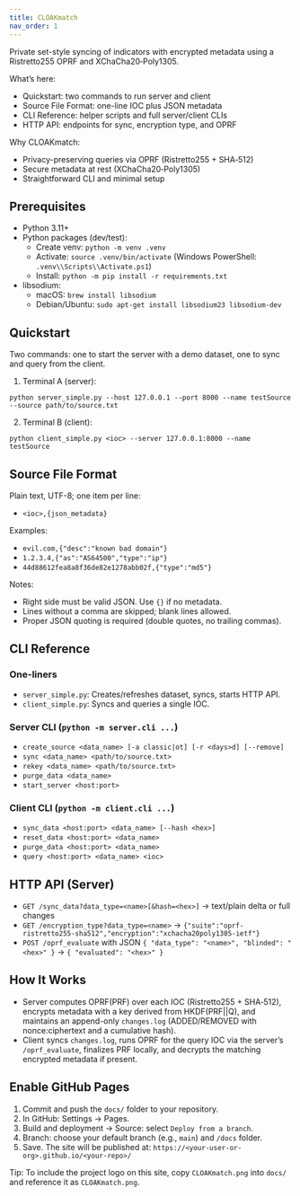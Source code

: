 ```yaml
---
title: CLOAKmatch
nav_order: 1
---
```


Private set-style syncing of indicators with encrypted metadata using a Ristretto255 OPRF and XChaCha20‑Poly1305.

What’s here:

- Quickstart: two commands to run server and client
- Source File Format: one-line IOC plus JSON metadata
- CLI Reference: helper scripts and full server/client CLIs
- HTTP API: endpoints for sync, encryption type, and OPRF

Why CLOAKmatch:

- Privacy-preserving queries via OPRF (Ristretto255 + SHA‑512)
- Secure metadata at rest (XChaCha20‑Poly1305)
- Straightforward CLI and minimal setup

## Prerequisites

- Python 3.11+
- Python packages (dev/test):
  - Create venv: `python -m venv .venv`
  - Activate: `source .venv/bin/activate` (Windows PowerShell: `.venv\\Scripts\\Activate.ps1`)
  - Install: `python -m pip install -r requirements.txt`
- libsodium:
  - macOS: `brew install libsodium`
  - Debian/Ubuntu: `sudo apt-get install libsodium23 libsodium-dev`

## Quickstart

Two commands: one to start the server with a demo dataset, one to sync and query from the client.

1) Terminal A (server):

```
python server_simple.py --host 127.0.0.1 --port 8000 --name testSource --source path/to/source.txt
```

2) Terminal B (client):

```
python client_simple.py <ioc> --server 127.0.0.1:8000 --name testSource
```

## Source File Format

Plain text, UTF-8; one item per line:

- `<ioc>,{json_metadata}`

Examples:

- `evil.com,{"desc":"known bad domain"}`
- `1.2.3.4,{"as":"AS64500","type":"ip"}`
- `44d88612fea8a8f36de82e1278abb02f,{"type":"md5"}`

Notes:

- Right side must be valid JSON. Use `{}` if no metadata.
- Lines without a comma are skipped; blank lines allowed.
- Proper JSON quoting is required (double quotes, no trailing commas).

## CLI Reference

### One-liners

- `server_simple.py`: Creates/refreshes dataset, syncs, starts HTTP API.
- `client_simple.py`: Syncs and queries a single IOC.

### Server CLI (`python -m server.cli ...`)

- `create_source <data_name> [-a classic|ot] [-r <days>d] [--remove]`
- `sync <data_name> <path/to/source.txt>`
- `rekey <data_name> <path/to/source.txt>`
- `purge_data <data_name>`
- `start_server <host:port>`

### Client CLI (`python -m client.cli ...`)

- `sync_data <host:port> <data_name> [--hash <hex>]`
- `reset_data <host:port> <data_name>`
- `purge_data <host:port> <data_name>`
- `query <host:port> <data_name> <ioc>`

## HTTP API (Server)

- `GET /sync_data?data_type=<name>[&hash=<hex>]` → text/plain delta or full changes
- `GET /encryption_type?data_type=<name>` → `{"suite":"oprf-ristretto255-sha512","encryption":"xchacha20poly1305-ietf"}`
- `POST /oprf_evaluate` with JSON `{ "data_type": "<name>", "blinded": "<hex>" }` → `{ "evaluated": "<hex>" }`

## How It Works

- Server computes OPRF(PRF) over each IOC (Ristretto255 + SHA‑512), encrypts metadata with a key derived from HKDF(PRF||Q), and maintains an append-only `changes.log` (ADDED/REMOVED with nonce:ciphertext and a cumulative hash).
- Client syncs `changes.log`, runs OPRF for the query IOC via the server’s `/oprf_evaluate`, finalizes PRF locally, and decrypts the matching encrypted metadata if present.

## Enable GitHub Pages

1. Commit and push the `docs/` folder to your repository.
2. In GitHub: Settings → Pages.
3. Build and deployment → Source: select `Deploy from a branch`.
4. Branch: choose your default branch (e.g., `main`) and `/docs` folder.
5. Save. The site will be published at: `https://<your-user-or-org>.github.io/<your-repo>/`

Tip: To include the project logo on this site, copy `CLOAKmatch.png` into `docs/` and reference it as `CLOAKmatch.png`.
